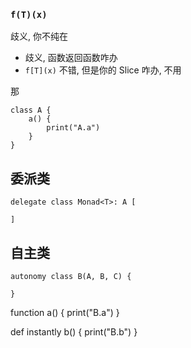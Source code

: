 

### `f(T)(x)`

歧义, 你不纯在

-  歧义, 函数返回函数咋办
- `f[T](x)` 不错, 但是你的 Slice 咋办, 不用 


那 




```vk
class A {
    a() {
        print("A.a")
    }
}
```



## 委派类

```vk
delegate class Monad<T>: A [

]
```

## 自主类

```vk
autonomy class B(A, B, C) {
    
}
```

function a() {
    print("B.a")
}

def instantly b() {
    print("B.b")
}


